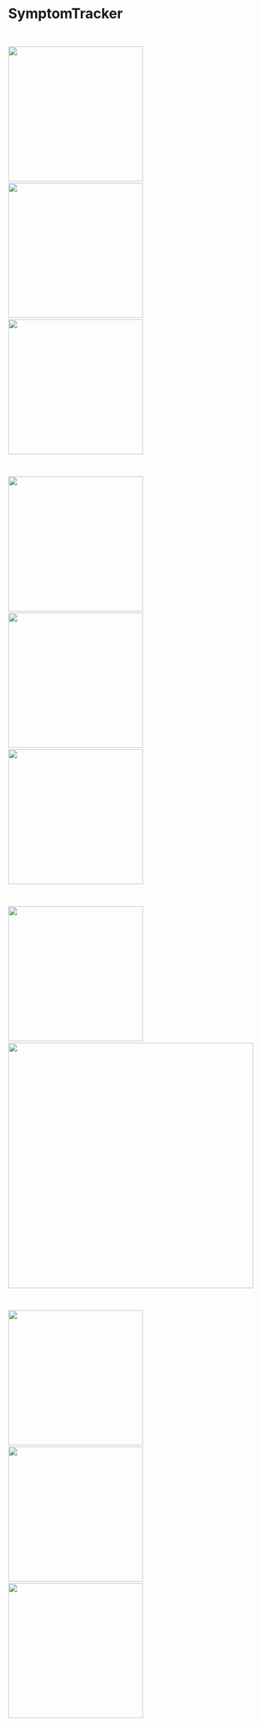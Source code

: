 # SymptomTracker
&nbsp;
<p float="left">
<img src="https://github.com/Kira-Nim/SymptomTracker/blob/main/Screenshots/Screenshot%202022-06-10%20at%2005.31.15.png" width="275"> &nbsp; &nbsp;
<img src="https://github.com/Kira-Nim/SymptomTracker/blob/main/Screenshots/Screenshot%202022-06-10%20at%2005.32.18.png" width="275"> &nbsp; &nbsp;
<img src="https://github.com/Kira-Nim/SymptomTracker/blob/main/Screenshots/Screenshot%202022-06-10%20at%2005.33.09.png" width="275"> 
</p>
&nbsp;
<p float="left">
<img src="https://github.com/Kira-Nim/SymptomTracker/blob/main/Screenshots/Screenshot%202022-06-10%20at%2005.34.10.png" width="275"> &nbsp; &nbsp;
<img src="https://github.com/Kira-Nim/SymptomTracker/blob/main/Screenshots/Screenshot%202022-06-10%20at%2005.34.30.png" width="275"> &nbsp; &nbsp;
<img src="https://github.com/Kira-Nim/SymptomTracker/blob/main/Screenshots/Screenshot%202022-06-10%20at%2005.34.57.png" width="275"> 
</p>
&nbsp;
<p float="left">
<img src="https://github.com/Kira-Nim/SymptomTracker/blob/main/Screenshots/Screenshot%202022-06-10%20at%2005.35.24.png" width="275">
&nbsp; &nbsp; &nbsp; &nbsp;
<img src="https://github.com/Kira-Nim/SymptomTracker/blob/main/Screenshots/Screenshot%202022-06-10%20at%2005.35.24%20-%202.png" width="500">
</p>
&nbsp;
<p float="left">
<img src="https://github.com/Kira-Nim/SymptomTracker/blob/main/Screenshots/Screenshot%202022-06-10%20at%2005.36.18.png" width="275"> &nbsp; &nbsp;
<img src="https://github.com/Kira-Nim/SymptomTracker/blob/main/Screenshots/Screenshot%202022-06-10%20at%2005.36.40.png" width="275"> &nbsp; &nbsp;
<img src="https://github.com/Kira-Nim/SymptomTracker/blob/main/Screenshots/Screenshot%202022-06-10%20at%2005.36.57.png" width="275">
</p>
